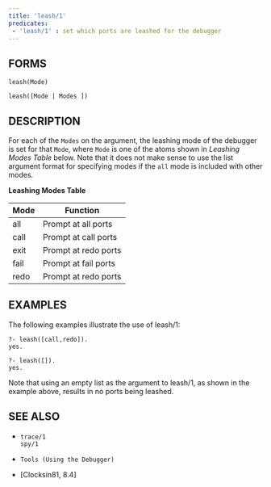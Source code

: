 ```yaml
---
title: 'leash/1'
predicates:
 - 'leash/1' : set which ports are leashed for the debugger
---
```


## FORMS
```
leash(Mode)

leash([Mode | Modes ])
```
## DESCRIPTION

For each of the `Modes` on the argument, the leashing mode of the debugger is set for that `Mode`, where `Mode` is one of the atoms shown in *Leashing Modes Table* below.
Note that it does not make sense to use the list argument format for specifying modes if the `all` mode is included with other modes.

**Leashing Modes Table**

|Mode|Function|
|-----|---------|
| all | Prompt at all ports | 
| call | Prompt at call ports | 
| exit | Prompt at redo ports | 
| fail | Prompt at fail ports | 
| redo | Prompt at redo ports | 

## EXAMPLES

The following examples illustrate the use of leash/1:

```
?- leash([call,redo]).
yes.

?- leash([]).
yes.
```

Note that using an empty list as the argument to leash/1, as shown in the example above, results in no ports being leashed.

## SEE ALSO

- `trace/1`  
`spy/1`

- `Tools (Using the Debugger)`  
- [Clocksin81, 8.4]

